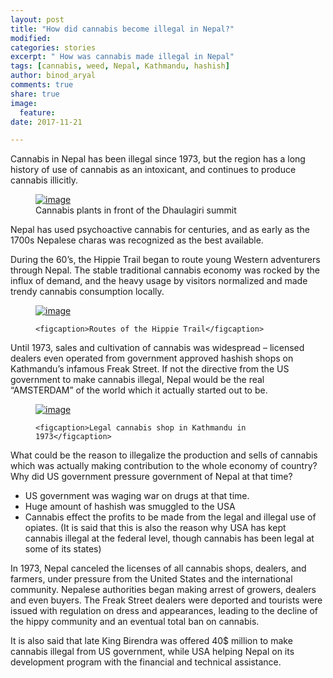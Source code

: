 ```yaml
---
layout: post
title: "How did cannabis become illegal in Nepal?"
modified:
categories: stories
excerpt: " How was cannabis made illegal in Nepal"
tags: [cannabis, weed, Nepal, Kathmandu, hashish]
author: binod_aryal
comments: true
share: true
image:
  feature:
date: 2017-11-21

---
```


Cannabis in Nepal has been illegal since 1973, but the region has a long history of use of cannabis as an intoxicant, and continues to produce cannabis illicitly.
<figure>
    <a href="https://upload.wikimedia.org/wikipedia/commons/thumb/0/0e/Cannabis_plants_in_front_of_the_Dhaulagiri_summit.jpg/1200px-Cannabis_plants_in_front_of_the_Dhaulagiri_summit.jpg"><img src="https://upload.wikimedia.org/wikipedia/commons/thumb/0/0e/Cannabis_plants_in_front_of_the_Dhaulagiri_summit.jpg/1200px-Cannabis_plants_in_front_of_the_Dhaulagiri_summit.jpg" alt="image"></a>
    <figcaption>Cannabis plants in front of the Dhaulagiri summit</figcaption>
</figure>

Nepal has used psychoactive cannabis for centuries, and as early as the 1700s Nepalese charas was recognized as the best available.


During the 60’s, the Hippie Trail began to route young Western adventurers through Nepal. The stable traditional cannabis economy was rocked by the influx of demand, and the heavy usage by visitors normalized and made trendy cannabis consumption locally.

<figure>
    <a href="http://davidlansing.com/wp-content/uploads/2012/06/Turkey-hippie-trail.jpg"><img src="http://davidlansing.com/wp-content/uploads/2012/06/Turkey-hippie-trail.jpg" alt="image"></a>
    
    <figcaption>Routes of the Hippie Trail</figcaption>
</figure>

Until 1973, sales and cultivation of cannabis was widespread – licensed dealers even operated from government approved hashish shops on Kathmandu’s infamous Freak Street.
If not the directive from the US government to make cannabis illegal, Nepal would be the real “AMSTERDAM” of the world which it actually started out to be.

<figure>
    <a href="https://upload.wikimedia.org/wikipedia/commons/thumb/a/ae/Hashish-shop-Kathmandu-1973.jpg/440px-Hashish-shop-Kathmandu-1973.jpg"><img src="https://upload.wikimedia.org/wikipedia/commons/thumb/a/ae/Hashish-shop-Kathmandu-1973.jpg/440px-Hashish-shop-Kathmandu-1973.jpg" alt="image"></a>
    
    <figcaption>Legal cannabis shop in Kathmandu in 1973</figcaption>
</figure>

What could be the reason to illegalize the production and sells of cannabis which was actually making contribution to the whole economy of country? Why did US government pressure government of Nepal at that time?

* US government was waging war on drugs at that time.
* Huge amount of hashish was smuggled to the USA
* Cannabis effect the profits to be made from the legal and illegal use of opiates. (It is said that this is also the reason why USA has kept cannabis illegal at the federal level, though cannabis has been legal at some of its states)

In 1973, Nepal canceled the licenses of all cannabis shops, dealers, and farmers, under pressure from the United States and the international community. Nepalese authorities began making arrest of growers, dealers and even buyers. The Freak Street dealers were deported and tourists were issued with regulation on dress and appearances, leading to the decline of the hippy community and an eventual total ban on cannabis.

It is also said that late King Birendra was offered 40$ million to make cannabis illegal from US government, while USA helping Nepal on its development program with the financial and technical assistance.

